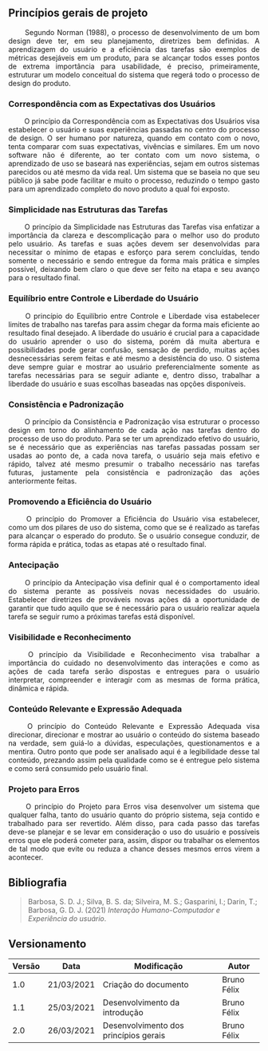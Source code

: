 ## Princípios gerais de projeto

<p style="text-align: justify;">&emsp;&emsp; 
Segundo Norman (1988), o processo de desenvolvimento de um bom design deve ter, em seu planejamento, diretrizes bem definidas. A aprendizagem do usuário e a eficiência das tarefas são exemplos de métricas desejáveis em um produto, para se alcançar todos esses pontos de extrema importância para usabilidade, é preciso, primeiramente, estruturar um modelo conceitual do sistema que regerá todo o processo de design do produto.
</p>


### Correspondência com as Expectativas dos Usuários

<p style="text-align: justify;">&emsp;&emsp; 
O princípio da Correspondência com as Expectativas dos Usuários visa estabelecer o usuário e suas experiências passadas no centro do processo de design. O ser humano por natureza, quando em contato com o novo, tenta comparar com suas expectativas, vivências e similares. Em um novo software não é diferente, ao ter contato com um novo sistema, o aprendizado de uso se baseará nas experiências, sejam em outros sistemas parecidos ou até mesmo da vida real. Um sistema que se baseia no que seu público já sabe pode facilitar e muito o processo, reduzindo o tempo gasto para um aprendizado completo do novo produto a qual foi exposto.

</p>

### Simplicidade nas Estruturas das Tarefas

<p style="text-align: justify;">&emsp;&emsp; 
O princípio da Simplicidade nas Estruturas das Tarefas visa enfatizar a importância da clareza e descomplicação para o melhor uso do produto pelo usuário. As tarefas e suas ações devem ser desenvolvidas para necessitar o mínimo de etapas e esforço para serem concluídas, tendo somente o necessário e sendo entregue da forma mais prática e simples possível, deixando bem claro o que deve ser feito na etapa e seu avanço para o resultado final.
</p>

### Equilı́brio entre Controle e Liberdade do Usuário

<p style="text-align: justify;">&emsp;&emsp; 
O princípio do Equilíbrio entre Controle e Liberdade visa estabelecer limites de trabalho nas tarefas para assim chegar da forma mais eficiente ao resultado final desejado. A liberdade do usuário é crucial para a capacidade do usuário aprender o uso do sistema, porém dá muita abertura e possibilidades pode gerar confusão, sensação de perdido, muitas ações desnecessárias serem feitas e até mesmo a desistência do uso. O sistema deve sempre guiar e mostrar ao usuário preferencialmente somente as tarefas necessárias para se seguir adiante e, dentro disso, trabalhar a liberdade do usuário e suas escolhas baseadas nas opções disponíveis.
</p>

### Consistência e Padronização

<p style="text-align: justify;">&emsp;&emsp; 
O princípio da Consistência e Padronização visa estruturar o processo design em torno do alinhamento de cada ação nas tarefas dentro do processo de uso do produto. Para se ter um aprendizado efetivo do usuário, se é necessário que as experiências nas tarefas passadas possam ser usadas ao ponto de, a cada nova tarefa, o usuário seja mais efetivo e rápido, talvez até mesmo presumir o trabalho necessário nas tarefas futuras, justamente pela consistência e padronização das ações anteriormente feitas.
</p>

### Promovendo a Eficiência do Usuário

<p style="text-align: justify;">&emsp;&emsp; 
O princípio do Promover a Eficiência do Usuário visa estabelecer, como um dos pilares de uso do sistema, como que se é realizado as tarefas para alcançar o esperado do produto. Se o usuário consegue conduzir, de forma rápida e prática, todas as etapas até o resultado final.
</p>

### Antecipação

<p style="text-align: justify;">&emsp;&emsp; 
O princípio da Antecipação visa definir qual é o comportamento ideal do sistema perante as possíveis novas necessidades do usuário. Estabelecer diretrizes de prováveis novas ações dá a oportunidade de garantir que tudo aquilo que se é necessário para o usuário realizar aquela tarefa se seguir rumo a próximas tarefas está disponível.
</p>

### Visibilidade e Reconhecimento

<p style="text-align: justify;">&emsp;&emsp; 
O princípio da Visibilidade e Reconhecimento visa trabalhar a importância do cuidado no desenvolvimento das interações e como as ações de cada tarefa serão dispostas e entregues para o usuário interpretar, compreender e interagir com as mesmas de forma prática, dinâmica e rápida.
</p>

### Conteúdo Relevante e Expressão Adequada

<p style="text-align: justify;">&emsp;&emsp; 
O princípio do Conteúdo Relevante e Expressão Adequada visa direcionar, direcionar e mostrar ao usuário o conteúdo do sistema baseado na verdade, sem guiá-lo a dúvidas, especulações, questionamentos e a mentira. Outro ponto que pode ser analisado aqui é a legibilidade desse tal conteúdo, prezando assim pela qualidade como se é entregue pelo sistema e como será consumido pelo usuário final.
</p>

### Projeto para Erros

<p style="text-align: justify;">&emsp;&emsp; 
O princípio do Projeto para Erros visa desenvolver um sistema que qualquer falha, tanto do usuário quanto do próprio sistema, seja contido e trabalhado para ser revertido. Além disso, para cada passo das tarefas deve-se planejar e se levar em consideração o uso do usuário e possíveis erros que ele poderá cometer para, assim, dispor ou trabalhar os elementos de tal modo que evite ou reduza a chance desses mesmos erros virem a acontecer.
</p>


## Bibliografia
> Barbosa, S. D. J.; Silva, B. S. da; Silveira, M. S.; Gasparini, I.; Darin, T.; Barbosa, G. D. J. (2021) <i>Interação Humano-Computador e Experiência do usuário</i>.


## Versionamento
| Versão | Data | Modificação | Autor |
|--|--|--|--|
| 1.0 | 21/03/2021 | Criação do documento | Bruno Félix |
| 1.1 | 25/03/2021 | Desenvolvimento da introdução | Bruno Félix |
| 2.0 | 26/03/2021 | Desenvolvimento dos princípios gerais | Bruno Félix |